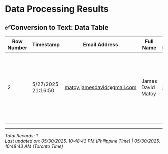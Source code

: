 # Data Processing Results

## ✅Conversion to Text: Data Table

| Row Number | Timestamp | Email Address | Full Name | Upload Documents | File Name | Text File | Recent Date |
| --- | --- | --- | --- | --- | --- | --- | --- |
| 2 | 5/27/2025 21:16:50 | matoy.jamesdavid@gmail.com | James David Matoy | [Link](https://drive.google.com/open?id=1qi8Y7NamWtAqd6_gTV4nB0U5X3p1USH7) | DOJ-Memo-Circular-No.-036_IACAT-Revised-Guidelines-on-Departure-Formalities-for-International-Bound-Passengers-1.pdf | [Link](https://drive.google.com/file/d/1yyl5-8gYq7Jt6j_Z5WuOItnzHcWLEvdm/view?usp=drivesdk) | Recent Date |



---
*Total Records: 1*  
*Last updated on: 05/30/2025, 10:48:43 PM (Philippine Time) | 05/30/2025, 10:48:43 AM (Toronto Time)*
